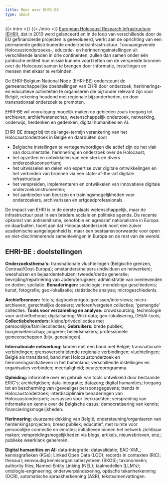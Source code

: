 ```yaml
---
title: Meer over EHRI-BE
type: about
---
```


{{< intro >}}
{{< /intro >}}
[European Holocaust Research Infrastructure (EHRI)](https://www.ehri-project.eu), dat in 2010 werd gelanceerd en in de loop van verschillende door de EU gefinancierde projecten is geëvolueerd, werkt aan de oprichting van een permanente gedistribueerde onderzoeksinfrastructuur. Toonaangevende Holocaustonderzoeks-, educatie- en herinneringsinstellingen uit verschillende landen in drie continenten, zullen dan samen onder één juridische entiteit  hun missie kunnen voortzetten om de verspreide bronnen over de Holocaust samen te brengen door informatie, instellingen en mensen met elkaar te verbinden.

De EHRI-Belgium National Node (EHRI-BE) ondersteunt de gemeenschappelijke doelstellingen van EHRI door onderzoek, herinnerings- en educatieve activiteiten te organiseren die bijzonder relevant zijn voor België, rekening houdend met regionale bijzonderheden, en door transnationaal onderzoek te promoten.

EHRI-BE wil vooruitgang mogelijk maken op gebieden zoals toegang tot archieven, archiefwetenschap, wetenschappelijk onderzoek, netwerking, onderwijs, herdenken en gedenken, digital humanities en AI.

EHRI-BE draagt bij tot de lange-termijn verankering van het Holocaustonderzoek in België en daarbuiten door
* Belgische instellingen te vertegenwoordigen die actief zijn op het vlak van documentatie, herinnering en onderzoek over de Holocaust;
* het opzetten en ontwikkelen van een sterk en divers onderzoeksconsortium;
* het uitwisselen en delen van expertise over digitale ontwikkelingen en het verbinden van bronnen via een state-of-the-art digitale infrastructuur
* het verspreiden, implementeren en ontwikkelen van innovatieve digitale onderzoeksinstrumenten;
* het aanbieden van beurzen en trainingsmogelijkheden voor onderzoekers, archivarissen en erfgoedprofessionals.

De impact van EHRI is in de eerste plaats wetenschappelijk, maar de infrastructuur past in een bredere sociale en politieke agenda. De recente opkomst van antisemitisme, xenofobie en agressief nationalisme in Europa en daarbuiten, toont aan dat Holocaustonderzoek nooit een zuiver academische aangelegenheid is, maar een bestaansvoorwaarde voor open en niet-discriminerende samenlevingen in Europa en de rest van de wereld.

## EHRI-BE : doelstellingen

**Onderzoeksthema's:** transnationale vluchtelingen (Belgische grenzen, Centraal/Oost-Europa); omstanders/helpers (individuen en netwerken); weeshuizen en bejaardentehuizen; tweede/derde generatie; bevrijding/repatriëring van Joden/terugkeer; administratie van overlevenden en doden; spoliatie. **Benaderingen:** sociologie; mondelinge geschiedenis; kunst, fotografie; geo-lokalisatie; statistische analyse; microgeschiedenis.

**Archiefbronnen:** foto's; dagboeken/getuigenissen/interviews; micro-archieven; gerechtelijke dossiers; verloren/vergeten collecties; 'gemengde' collecties. **Tools voor verzameling en analyse:** crowdsourcing; technologie voor archiefbehoud; digitalisering; Wiki-data; geo-lokalisering, DH/AI-tools; **Collectiebeheerders:** kleine/privécollecties met persoonlijke/familiecollecties; **Gebruikers:** brede publiek; burgerwetenschap; jongeren; beleidsmakers; professionele gemeenschappen (bijv. genealogen).

**Internationale netwerking:** landen met een band met België; transnationale verbindingen; grensoverschrijdende regionale verbindingen; vluchtelingen; België als transitland, band met Holocaustonderzoek en herinneringsinitiatieven in het buitenland; verschillende instellingen en organisaties verbinden; meertaligheid; beurzenprogramma.

**Opleiding:** informatie over en gebruik van tools ontwikkeld door bestaande ERIC's; archiefgidsen; data-integratie; datazorg; digital humanities; toegang tot en bescherming van (gevoelige) persoonsgegevens; trends in Holocaustonderzoek; interdisciplinaire benaderingen van Holocaustonderzoek; cursussen voor leerkrachten; verspreiding van informatie en kennis over de Belgische casus; democratisering van kennis; financieringsmogelijkheden.

**Herinnering:** duurzame dekking van België; ondersteuning/organiseren van herdenkingsprojecten; breed publiek; educatief, met ruimte voor persoonlijke connectie en emoties; initiatieven binnen het netwerk zichtbaar maken; verspreidingsmogelijkheden via blogs, artikels, nieuwsbrieven, enz.; publieke weerklank genereren.

**Digital humanities en AI:** data-integratie; datavalidatie; EAD-XML; kennisgrafieken (KGs); Linked Open Data (LOD); records in contexten (RiC); thesauri; eenvoudig kennisorganisatiesysteem (SKOS); taxonomieën; authority files; Named-Entity Linking (NEL); taalmodellen (LLM's); ontologie-engineering; onderwerpsindexering, optische tekenherkenning (OCR), automatische spraakherkenning (ASR), tekstsamenvattingen.
